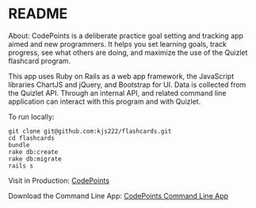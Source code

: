 # README

About:
CodePoints is a deliberate practice goal setting and tracking app aimed and new programmers.  It helps you set learning goals, track progress, see what others are doing, and maximize the use of the Quizlet flashcard program.

This app uses Ruby on Rails as a web app framework, the JavaScript libraries ChartJS and jQuery, and Bootstrap for UI. Data is collected from the Quizlet API.  Through an internal API, and related command line application can interact with this program and with Quizlet.

To run locally:
```
git clone git@github.com:kjs222/flashcards.git
cd flashcards
bundle
rake db:create
rake db:migrate
rails s
```

Visit in Production: [CodePoints](https://codepoints.herokuapp.com/)

Download the Command Line App:
[CodePoints Command Line App](https://github.com/kjs222/cli_flash)
